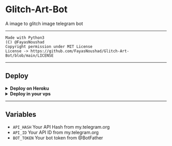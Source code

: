 # Glitch-Art-Bot

A image to glitch image telegram bot

---

```
Made with Python3
(C) @FayasNoushad
Copyright permission under MIT License
License -> https://github.com/FayasNoushad/Glitch-Art-Bot/blob/main/LICENSE
```

---

## Deploy 

<details>
  <summary><b>Deploy on Heroku</b></summary>

<p align="left">
  <a href="https://heroku.com/deploy?template=https://github.com/FayasNoushad/Glitch-Art-Bot/tree/main">
     <img height="30px" src="https://img.shields.io/badge/Deploy%20To%20Heroku-blueviolet?style=for-the-badge&logo=heroku">
  </a>
</p>

</details>

<details>
  <summary><b>Deploy in your vps</b></summary>

```sh
git clone https://github.com/FayasNoushad/Glitch-Art-Bot/tree/main
cd Glitch-Art-Bot
pip3 install -r requirements.txt
# <Create Variables appropriately>
python3 main.py
```

</details>

---

## Variables

- `API_HASH` Your API Hash from my.telegram.org
- `API_ID` Your API ID from my.telegram.org
- `BOT_TOKEN` Your bot token from @BotFather

